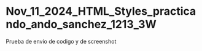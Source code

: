 # Nov_11_2024_HTML_Styles_practicando_ando_sanchez_1213_3W
Prueba de envio de codigo y de screenshot
